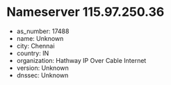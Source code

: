 # Nameserver 115.97.250.36

* as_number: 17488
* name: Unknown
* city: Chennai
* country: IN
* organization: Hathway IP Over Cable Internet
* version: Unknown
* dnssec: Unknown
